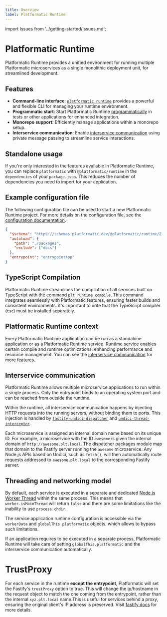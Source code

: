 ```yaml
---
title: Overview
label: Platformatic Runtime
---
```


import Issues from '../getting-started/issues.md';

# Platformatic Runtime

Platformatic Runtime provides a unified environment for running multiple Platformatic microservices as a single monolithic deployment unit, for streamlined development.

## Features

- **Command-line interface**: [`platformatic runtime`](../cli.md#runtime) provides a powerful and flexible CLI for managing your runtime environment.
- **Programmatic start**: Start Platformatic Runtime [programmatically](../runtime/programmatic.md) in tests or other applications for enhanced integration.
- **Monorepo support**: Efficiently manage applications within a monorepo setup.
- **Interservice communication**: Enable [interservice communication](#interservice-communication) using private message passing to streamline service interactions.

## Standalone usage

If you're only interested in the features available in Platformatic Runtime, you can replace `platformatic` with `@platformatic/runtime` in the `dependencies` of your `package.json`. This reduces the number of dependencies you need to import for your application.

## Example configuration file

The following configuration file can be used to start a new Platformatic Runtime project. For more details on the configuration file, see the [configuration documentation](../runtime/configuration.md).

```json
{
  "$schema": "https://schemas.platformatic.dev/@platformatic/runtime/2.0.0.json",
  "autoload": {
    "path": "./packages",
    "exclude": ["docs"]
  },
  "entrypoint": "entrypointApp"
}
```

## TypeScript Compilation

Platformatic Runtime streamlines the compilation of all services built on TypeScript with the command `plt runtime compile`. This command integrates seamlessly with Platformatic features, ensuring faster builds and consistent environments. it's important to note that the TypeScript compiler (`tsc`) must be installed separately.

## Platformatic Runtime context

Every Platformatic Runtime application can be run as a standalone application
or as a Platformatic Runtime service. Runtime service enables certain compile and runtime optimizations, enhancing performance and resource management. You can see the [interservice communication](#interservice-communication) for more features.

## Interservice communication

Platformatic Runtime allows multiple microservice applications to run
within a single process. Only the entrypoint binds to an operating system
port and can be reached from outside the runtime.

Within the runtime, all interservice communication happens by injecting HTTP
requests into the running servers, without binding them to ports. This injection
is handled by [`fastify-undici-dispatcher`](https://www.npmjs.com/package/fastify-undici-dispatcher) and [`undici-thread-interceptor`](https://www.npmjs.com/package/undici-thread-interceptor).

Each microservice is assigned an internal domain name based on its unique ID.
For example, a microservice with the ID `awesome` is given the internal domain
of `http://awesome.plt.local`. The dispatcher packages module map that
domain to the Fastify server running the `awesome` microservice. Any Node.js
APIs based on Undici, such as `fetch()`, will then automatically route requests
addressed to `awesome.plt.local` to the corresponding Fastify server.

## Threading and networking model

By default, each service is executed in a separate and dedicated [Node.js Worker Thread](https://nodejs.org/dist/latest/docs/api/worker_threads.html) within the same process.
This means that `worker.isMainThread` will return `false` and there are some limitations like the inability to use `process.chdir`.

The service application runtime configuration is accessible via the `workerData` and `globalThis.platformatic` objects, which allows to bypass such limitations.

If an application requires to be executed in a separate process, Platformatic Runtime will take care of setting `globalThis.platformatic` and the interservice communication automatically.

# TrustProxy

For each service in the runtime **except the entrypoint**, Platformatic will set the Fastify's `trustProxy` option to true. This will change the ip/hostname in the request object to match the one coming from the entrypoint, rather than the internal `xyz.plt.local` name.This is useful for services behind a proxy, ensuring the original client's IP address is preserved. Visit [fastify docs](https://www.fastify.io/docs/latest/Reference/Server/#trustproxy) for more details.

<Issues />
